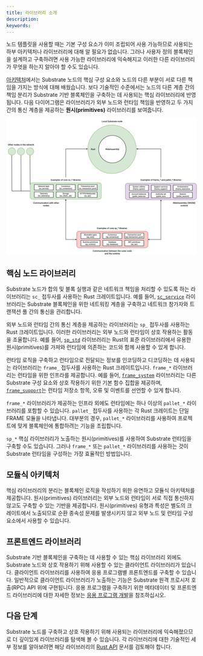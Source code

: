 ```yaml
---
title: 라이브러리 소개
description:
keywords:
---
```


노드 템플릿을 사용할 때는 기본 구성 요소가 이미 조립되어 사용 가능하므로 사용되는 하부 아키텍처나 라이브러리에 대해 알 필요가 없습니다.
그러나 사용자 정의 블록체인을 설계하고 구축하려면 사용 가능한 라이브러리에 익숙해지고 이러한 다른 라이브러리가 무엇을 하는지 알아야 할 수도 있습니다.

[아키텍처](/learn/architecture/)에서는 Substrate 노드의 핵심 구성 요소와 노드의 다른 부분이 서로 다른 책임을 가지는 방식에 대해 배웠습니다.
보다 기술적인 수준에서는 노드의 다른 계층 간의 책임 분리가 Substrate 기반 블록체인을 구축하는 데 사용되는 핵심 라이브러리에 반영됩니다.
다음 다이어그램은 라이브러리가 외부 노드와 런타임 책임을 반영하고 두 가지 간의 통신 계층을 제공하는 **원시(primitives)** 라이브러리를 보여줍니다.

![외부 노드와 런타임을 위한 핵심 노드 라이브러리](/media/images/docs/libraries.png)

## 핵심 노드 라이브러리

Substrate 노드가 합의 및 블록 실행과 같은 네트워크 책임을 처리할 수 있도록 하는 라이브러리는 `sc_` 접두사를 사용하는 Rust 크레이트입니다.
예를 들어, [`sc_service`](https://paritytech.github.io/substrate/master/sc_service/index.html) 라이브러리는 Substrate 블록체인을 위한 네트워킹 계층을 구축하고 네트워크 참가자와 트랜잭션 풀 간의 통신을 관리합니다.

외부 노드와 런타임 간의 통신 계층을 제공하는 라이브러리는 `sp_` 접두사를 사용하는 Rust 크레이트입니다.
이러한 라이브러리는 외부 노드와 런타임이 상호 작용하는 활동을 조율합니다.
예를 들어, [`sp_std`](https://paritytech.github.io/substrate/master/sp_std/index.html) 라이브러리는 Rust의 표준 라이브러리에서 유용한 원시(primitives)를 가져와 런타임에 의존하는 코드와 함께 사용할 수 있게 합니다.

런타임 로직을 구축하고 런타임으로 전달되는 정보를 인코딩하고 디코딩하는 데 사용되는 라이브러리는 `frame_` 접두사를 사용하는 Rust 크레이트입니다.
`frame_*` 라이브러리는 런타임을 위한 인프라를 제공합니다.
예를 들어, [`frame_system`](https://paritytech.github.io/substrate/master/frame_system/index.html) 라이브러리는 다른 Substrate 구성 요소와 상호 작용하기 위한 기본 함수 집합을 제공하며, [`frame_support`](https://paritytech.github.io/substrate/master/frame_support/index.html)는 런타임 저장소 항목, 오류 및 이벤트를 선언할 수 있게 합니다.

`frame_*` 라이브러리가 제공하는 인프라 외에도 런타임에는 하나 이상의 `pallet_*` 라이브러리를 포함할 수 있습니다.
`pallet_` 접두사를 사용하는 각 Rust 크레이트는 단일 FRAME 모듈을 나타냅니다.
대부분의 경우, `pallet_*` 라이브러리를 사용하여 프로젝트에 맞게 블록체인에 통합하려는 기능을 조립합니다.

`sp_*` 핵심 라이브러리가 노출하는 원시(primitives)를 사용하여 Substrate 런타임을 구축할 수도 있습니다.
그러나 `frame_*` 또는 `pallet_*` 라이브러리를 사용하는 것이 Substrate 런타임을 구성하는 가장 효율적인 방법입니다.

## 모듈식 아키텍처

핵심 라이브러리의 분리는 블록체인 로직을 작성하기 위한 유연하고 모듈식 아키텍처를 제공합니다.
원시(primitives) 라이브러리는 외부 노드와 런타임이 서로 직접 통신하지 않고도 구축할 수 있는 기반을 제공합니다.
원시(primitives) 유형과 특성은 별도의 크레이트에서 노출되므로 순환 종속성 문제를 발생시키지 않고 외부 노드 및 런타임 구성 요소에서 사용할 수 있습니다.

## 프론트엔드 라이브러리

Substrate 기반 블록체인을 구축하는 데 사용할 수 있는 핵심 라이브러리 외에도 Substrate 노드와 상호 작용하기 위해 사용할 수 있는 클라이언트 라이브러리가 있습니다.
클라이언트 라이브러리를 사용하여 응용 프로그램별 프론트엔드를 구축할 수 있습니다.
일반적으로 클라이언트 라이브러리가 노출하는 기능은 Substrate 원격 프로시저 호출(RPC) API 위에 구현됩니다.
응용 프로그램을 구축하기 위한 메타데이터 및 프론트엔드 라이브러리에 대한 자세한 정보는 [응용 프로그램 개발](/build/application-development/#rpc-apis)을 참조하십시오.

## 다음 단계

Substrate 노드를 구축하고 상호 작용하기 위해 사용되는 라이브러리에 익숙해졌으므로 더 깊이있게 라이브러리를 탐색해 볼 수 있습니다.
각 라이브러리에 대한 기술적인 세부 정보를 알아보려면 해당 라이브러리의 [Rust API](https://paritytech.github.io/substrate/master/) 문서를 검토해야 합니다.